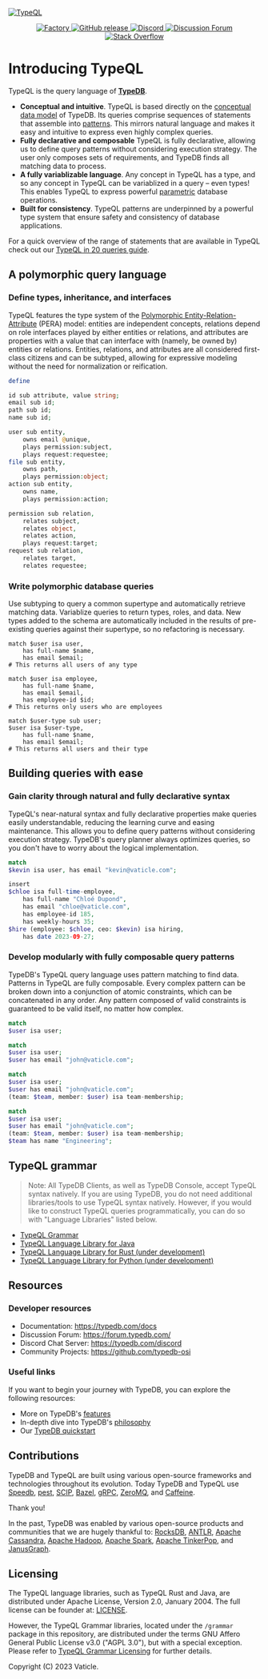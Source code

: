 [![TypeQL](./banner.png)](https://typedb.com/docs/typeql/2.x/overview)

<div align="center">
  <a href="https://factory.vaticle.com/vaticle/typeql">
    <img alt="Factory" src="https://factory.vaticle.com/api/status/vaticle/typeql/badge.svg" />
  </a>
  <a href="https://factory.vaticle.com/vaticle/typeql">
    <img alt="GitHub release" src="https://img.shields.io/github/release/vaticle/typeql.svg">
  </a>
  <a href="https://vaticle.com/discord">
    <img alt="Discord" src="https://img.shields.io/discord/665254494820368395?color=7389D8&label=chat&logo=discord&logoColor=ffffff" />
  </a>
  <a href="https://forum.vaticle.com">
    <img alt="Discussion Forum" src="https://img.shields.io/discourse/https/forum.vaticle.com/topics.svg" />
  </a>
  <a href="https://stackoverflow.com/questions/tagged/typeql">
    <img alt="Stack Overflow" src="https://img.shields.io/badge/stackoverflow-typeql-3dce8c.svg">
  </a>
</div>


# Introducing TypeQL

TypeQL is the query language of **[TypeDB](https://github.com/vaticle/typedb)**.

- **Conceptual and intuitive**. TypeQL is based directly on the [conceptual data model](https://development.typedb.com/philosophy) of TypeDB. Its queries comprise sequences of statements that assemble into [patterns](https://development.typedb.com/features#modern-language). This mirrors natural language and makes it easy and intuitive to express even highly complex queries.
- **Fully declarative and composable** TypeQL is fully declarative, allowing us to define query patterns without considering execution strategy. The user only composes sets of requirements, and TypeDB finds all matching data to process. 
- **A fully variablizable language**. Any concept in TypeQL has a type, and so any concept in TypeQL can be variablized in a query – even types! This enables TypeQL to express powerful [parametric](https://typedb.com/features#polymorphic-queries) database operations.
- **Built for consistency**. TypeQL patterns are underpinned by a powerful type system that ensure safety and consistency of database applications.

For a quick overview of the range of statements that are available in TypeQL check out our [TypeQL in 20 queries guide](https://typedb.com/docs/).


## A polymorphic query language

### Define types, inheritance, and interfaces

TypeQL features the type system of the [Polymorphic Entity-Relation-Attribute](https://typedb.com/philosophy) (PERA) model: entities are independent concepts, relations depend on role interfaces played by either entities or relations, and attributes are properties with a value that can interface with (namely, be owned by) entities or relations. Entities, relations, and attributes are all considered first-class citizens and can be subtyped, allowing for expressive modeling without the need for normalization or reification.

```php
define

id sub attribute, value string;
email sub id;
path sub id;
name sub id;

user sub entity,
    owns email @unique,
    plays permission:subject,
    plays request:requestee;
file sub entity,
    owns path,
    plays permission:object;
action sub entity,
    owns name,
    plays permission:action;

permission sub relation,
    relates subject,
    relates object,
    relates action,
    plays request:target;
request sub relation,
    relates target,
    relates requestee;
```


### Write polymorphic database queries 

Use subtyping to query a common supertype and automatically retrieve matching data. Variablize queries to return types, roles, and data. New types added to the schema are automatically included in the results of pre-existing queries against their supertype, so no refactoring is necessary.

```
match $user isa user,
    has full-name $name,
    has email $email;
# This returns all users of any type

match $user isa employee,
    has full-name $name,
    has email $email,
    has employee-id $id;
# This returns only users who are employees

match $user-type sub user;
$user isa $user-type,
    has full-name $name,
    has email $email;
# This returns all users and their type
```


## Building queries with ease

### Gain clarity through natural and fully declarative syntax

TypeQL's near-natural syntax and fully declarative properties make queries easily understandable, reducing the learning curve and easing maintenance. This allows you to define query patterns without considering execution strategy. TypeDB's query planner always optimizes queries, so you don't have to worry about the logical implementation.

```php
match
$kevin isa user, has email "kevin@vaticle.com";

insert
$chloe isa full-time-employee,
    has full-name "Chloé Dupond",
    has email "chloe@vaticle.com",
    has employee-id 185,
    has weekly-hours 35;
$hire (employee: $chloe, ceo: $kevin) isa hiring,
    has date 2023-09-27;
```

### Develop modularly with fully composable query patterns

TypeDB's TypeQL query language uses pattern matching to find data. Patterns in TypeQL are fully composable. Every complex pattern can be broken down into a conjunction of atomic constraints, which can be concatenated in any order. Any pattern composed of valid constraints is guaranteed to be valid itself, no matter how complex.

```php
match 
$user isa user;

match
$user isa user;
$user has email "john@vaticle.com";

match
$user isa user;
$user has email "john@vaticle.com";
(team: $team, member: $user) isa team-membership;

match
$user isa user;
$user has email "john@vaticle.com";
(team: $team, member: $user) isa team-membership;
$team has name "Engineering";
```


## TypeQL grammar

> Note: All TypeDB Clients, as well as TypeDB Console, accept TypeQL syntax natively. 
> If you are using TypeDB, you do not need additional libraries/tools to use TypeQL syntax natively.
> However, if you would like to construct TypeQL queries programmatically, you can do so with "Language Libraries" listed below.

- [TypeQL Grammar](https://github.com/vaticle/typeql/blob/master/grammar/README.md)
- [TypeQL Language Library for Java](https://github.com/vaticle/typeql/blob/master/java)
- [TypeQL Language Library for Rust (under development)](https://github.com/vaticle/typeql/blob/master/rust)
- [TypeQL Language Library for Python (under development)](https://github.com/typedb-osi/typeql-lang-python)


## Resources

### Developer resources

- Documentation: https://typedb.com/docs
- Discussion Forum: https://forum.typedb.com/
- Discord Chat Server: https://typedb.com/discord
- Community Projects: https://github.com/typedb-osi

### Useful links

If you want to begin your journey with TypeDB, you can explore the following resources:

* More on TypeDB's [features](https://typedb.com/features)
* In-depth dive into TypeDB's [philosophy](https://typedb.com/philosophy)
* Our [TypeDB quickstart](https://typedb.com/docs/typedb/2.x/quickstart-guide)

## Contributions

TypeDB and TypeQL are built using various open-source frameworks and technologies throughout its evolution. 
Today TypeDB and TypeQL use
[Speedb](https://www.speedb.io/),
[pest](https://pest.rs/),
[SCIP](https://www.scipopt.org),
[Bazel](https://bazel.build),
[gRPC](https://grpc.io),
[ZeroMQ](https://zeromq.org), 
and [Caffeine](https://github.com/ben-manes/caffeine). 

Thank you!

In the past, TypeDB was enabled by various open-source products and communities that we are hugely thankful to:
[RocksDB](https://rocksdb.org),
[ANTLR](https://www.antlr.org),
[Apache Cassandra](http://cassandra.apache.org), 
[Apache Hadoop](https://hadoop.apache.org), 
[Apache Spark](http://spark.apache.org), 
[Apache TinkerPop](http://tinkerpop.apache.org), 
and [JanusGraph](http://janusgraph.org). 

## Licensing

The TypeQL language libraries, such as TypeQL Rust and Java, are distributed under Apache License, Version 2.0, January 2004.
The full license can be founder at: [LICENSE](https://github.com/vaticle/typeql/blob/master/LICENSE).

However, the TypeQL Grammar libraries, located under the `/grammar` package in this repository, 
are distributed under the terms GNU Affero General Public License v3.0 ("AGPL 3.0"), but with a special exception. 
Please refer to [TypeQL Grammar Licensing](https://github.com/vaticle/typeql/blob/master/grammar/README.md#licensing) for further details.

Copyright (C) 2023 Vaticle.

